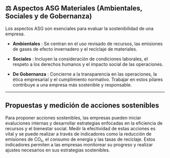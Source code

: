 ## ⚖️ Aspectos ASG Materiales  (Ambientales, Sociales y de Gobernanza)


Los aspectos ASG son esenciales para evaluar la sostenibilidad de una empresa.

- **Ambientales** :  Se centran en el uso revisado de recursos, las emisiones de gases de efecto invernadero y el reciclaje de materiales.


- **Sociales** :  Incluyen la consideración de condiciones laborales, el respeto a los derechos humanos y el impacto social de las operaciones.


- **De Gobernanza** :  Concierne a la transparencia en las operaciones, la ética empresarial y el cumplimiento normativo. Trabajar en estos pilares contribuye a una empresa más sostenible y responsable.



----


## Propuestas y medición de acciones sostenibles

Para proponer acciones sostenibles, las empresas pueden iniciar evaluciones internas y desarrollar estrategias enfocadas en la eficiencia de recursos y el bienestar social. Medir la efectividad de estas acciones es vital y se puede realizar a través de indicadores como la reducción de emisiones de CO₂, el consumo de energía y las tasas de reciclaje. Estos indicadores permiten a las empresas monitorear su progreso y realizar ajustes necesarios en sus estrategias sostenibles.

